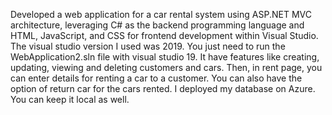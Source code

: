 Developed a web application for a car rental system using ASP.NET MVC architecture,  leveraging C# as the backend programming language and HTML, JavaScript, and CSS  for frontend development within Visual Studio.
The visual studio version I used was 2019.
You just need to run the WebApplication2.sln file with visual studio 19.
It have features like creating, updating, viewing and deleting customers and cars.
Then, in rent page, you can enter details for renting a car to a customer.
You can also have the option of return car for the cars rented.
I deployed my database on Azure. You can keep it local as well.
